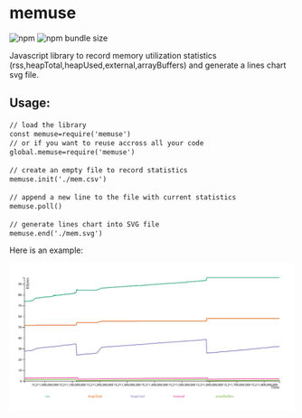 # memuse
![npm](https://img.shields.io/npm/v/memuse)
![npm bundle size](https://img.shields.io/bundlephobia/min/memuse)

Javascript library to record memory utilization statistics (rss,heapTotal,heapUsed,external,arrayBuffers) and generate a lines chart svg file.
## Usage:
```
// load the library
const memuse=require('memuse')
// or if you want to reuse accross all your code
global.memuse=require('memuse')

// create an empty file to record statistics
memuse.init('./mem.csv')

// append a new line to the file with current statistics
memuse.poll()

// generate lines chart into SVG file
memuse.end('./mem.svg')
```
Here is an example:

![alt text](./out.svg)